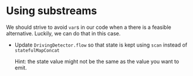 # Using substreams

We should strive to avoid `var`s in our code when a there is a feasible
alternative. Luckily, we can do that in this case.

- Update `DrivingDetector.flow` so that state is kept using `scan`
  instead of `statefulMapConcat`

  Hint: the state value might not be the same as the value you want to
  emit.
